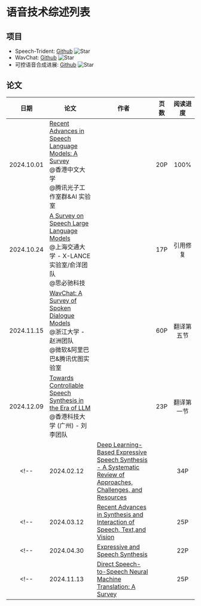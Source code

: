 # 语音技术综述列表

## 项目

- Speech-Trident: [Github](https://github.com/ga642381/speech-trident) ![Star](https://img.shields.io/github/stars/ga642381/speech-trident)
- WavChat: [Github](https://github.com/jishengpeng/WavChat) ![Star](https://img.shields.io/github/stars/jishengpeng/WavChat.svg?style=social)
- 可控语音合成进展: [Github](https://github.com/imxtx/awesome-controllabe-speech-synthesis) ![Star](https://img.shields.io/github/stars/imxtx/awesome-controllabe-speech-synthesis?style=social)

## 论文

| 日期 | 论文 | 作者 | 页数 | 阅读进度 |
| :-: | --- | --- | :-: | :-: |
| 2024.10.01 | [Recent Advances in Speech Language Models: A Survey](2024.10.01_Recent_Advances_in_Speech_Language_Models__A_Survey_20P/Main.md)<br>@香港中文大学<br>@腾讯光子工作室群&AI 实验室 | | 20P | 100% |
| 2024.10.24 | [A Survey on Speech Large Language Models](2024.10.24_A_Survey_on_Speech_Large_Language_Models_17P/Main.md)<br>@上海交通大学 - X-LANCE 实验室/俞洋团队<br>@思必驰科技 | | 17P | 引用修复 |
| 2024.11.15 | [WavChat: A Survey of Spoken Dialogue Models](2024.11.15_WavChat_60P/Main.md)<br>@浙江大学 - 赵洲团队<br>@微软&阿里巴巴&腾讯优图实验室 | | 60P | 翻译第五节 |
| 2024.12.09 | [Towards Controllable Speech Synthesis in the Era of LLM](2024.12.09_Towards_Controllable_Speech_Synthesis_in_the_Era_of_LLM_23P/Main.md)<br>@香港科技大学 (广州) - 刘李团队 | | 23P | 翻译第一节 |
<!-- | 2024.02.12 | [Deep Learning-Based Expressive Speech Synthesis - A Systematic Review of Approaches, Challenges, and Resources](2024.02.12_DL-Based_Expressive_Speech_Synthesis_34P/Main.md) |  | 34P | -->
<!-- | 2024.03.12 | [Recent Advances in Synthesis and Interaction of Speech, Text,and Vision](2024.03.12_Recent_Advances_in_Synthesis_&_Interaction_of_Speech_Text_&_Vision_25P/Main.md) | | 25P | -->
<!-- | 2024.04.30 | [Expressive and Speech Synthesis](2024.04.30_Expressivity_&_Speech_Synthesis_22P/Main.md) | | 22P | -->
<!-- | 2024.11.13 | [Direct Speech-to-Speech Neural Machine Translation: A Survey](2024.11.13_Direct_Speech-to-Speech_Neural_Machine_Translation__A_Survey_25P/Main.md) | | 25P | 引用修复 | -->